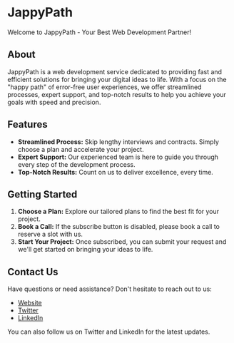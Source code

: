 # JappyPath

Welcome to JappyPath - Your Best Web Development Partner!

## About

JappyPath is a web development service dedicated to providing fast and efficient solutions for bringing your digital ideas to life. With a focus on the "happy path" of error-free user experiences, we offer streamlined processes, expert support, and top-notch results to help you achieve your goals with speed and precision.

## Features

- **Streamlined Process:** Skip lengthy interviews and contracts. Simply choose a plan and accelerate your project.
- **Expert Support:** Our experienced team is here to guide you through every step of the development process.
- **Top-Notch Results:** Count on us to deliver excellence, every time.

## Getting Started

1. **Choose a Plan:** Explore our tailored plans to find the best fit for your project.
2. **Book a Call:** If the subscribe button is disabled, please book a call to reserve a slot with us.
3. **Start Your Project:** Once subscribed, you can submit your request and we'll get started on bringing your ideas to life.

## Contact Us

Have questions or need assistance? Don't hesitate to reach out to us:

- [Website](https://www.jappypath.com)
- [Twitter](https://twitter.com/jappypath)
- [LinkedIn](https://linkedin.com/company/jappypath)

You can also follow us on Twitter and LinkedIn for the latest updates.
